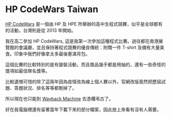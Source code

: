 # HP CodeWars Taiwan

[HP CodeWars](https://www.hpcodewars.com.tw) 是一個由 HP 及 HPE 所舉辦的高中生程式競賽，似乎是全球都有的活動，台灣則是從 2013 年開始。

我在高二參加 HP CodeWars, 這是我第一次參加這種程式比賽。過往都在南港展覽館的會議廳，並且保持著程式競賽的優良傳統：附贈一件 T-shirt 及備有大量美食。印象中我們好像拿太多最後塞滿背包。

這個比賽的比較特別的是有變裝活動，而且獎品幾乎都是用抽的，還有一些奇怪的獎項如最佳隊名獎等。

比較遺憾可惜的除了這兩年因為疫情改為線上個人賽以外，官網改版竟然把歷屆試題、答題狀況、排名等等都刪掉了。

所以現在也只能到 [Wayback Machine](https://web.archive.org/web/20191205064919/http://www.hpcodewars.com.tw/index.php?page=cw7) 去憑欄弔古了。

好在我電腦裡還有留著當年下載下來的部分檔案，因此放上來看有沒有人需要。
